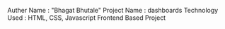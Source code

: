 Auther Name : "Bhagat Bhutale"
Project Name : dashboards
Technology Used : HTML, CSS, Javascript
Frontend Based Project 